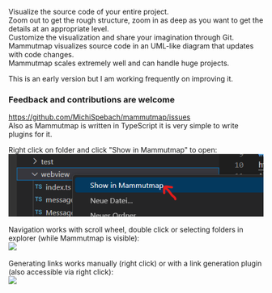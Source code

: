 Visualize the source code of your entire project.\
Zoom out to get the rough structure, zoom in as deep as you want to get the details at an appropriate level.\
Customize the visualization and share your imagination through Git.\
Mammutmap visualizes source code in an UML-like diagram that updates with code changes.\
Mammutmap scales extremely well and can handle huge projects.

This is an early version but I am working frequently on improving it.

### Feedback and contributions are welcome
https://github.com/MichiSpebach/mammutmap/issues \
Also as Mammutmap is written in TypeScript it is very simple to write plugins for it.

Right click on folder and click "Show in Mammutmap" to open:\
![](./resources/showInMammutmap.png)

Navigation works with scroll wheel, double click or selecting folders in explorer (while Mammutmap is visible):\
![](./resources/navigation.gif)

Generating links works manually (right click) or with a link generation plugin (also accessible via right click):\
![](./resources/generateLinks.gif)
